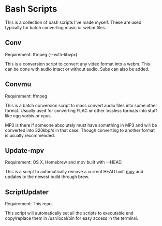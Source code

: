 Bash Scripts
===========

This is a collection of bash scripts I've made myself. These are used typically for batch converting music or webm files.

Conv
-----

Requirement: ffmpeg (--with-libvpx)

This is a conversion script to convert any video format into a webm. This can be done with audio intact or without audio. Subs can also be added.


Convmu
------

Requirement: ffmpeg

This is a batch conversion script to mass convert audio files into some other format. Usually used for converting FLAC or other lossless formats into stuff like ogg vorbis or opus. 

MP3 is there if someone absolutely must have something in MP3 and will be converted into 320kbp/s in that case. Though converting to another format is usually recommended.


Update-mpv
----------

Requirement: OS X, Homebrew and mpv built with --HEAD.

This is a script to automatically remove a current HEAD built [mpv](https://mpv.io) and updates to the newest build through brew.


ScriptUpdater
-------------

Requirement: This repo.

This script will automatically set all the scripts to executable and copy/replace them in /usr/local/bin for easy access in the terminal.